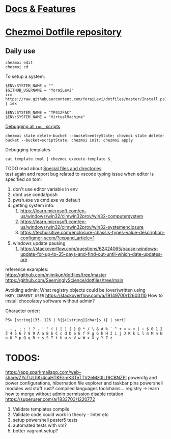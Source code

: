 # [Docs & Features](DOCS_FEATURES.md)
# [Chezmoi Dotfile repository](https://www.chezmoi.io/user-guide/daily-operations/)

## Daily use
```
chezmoi edit
chezmoi cd

```


To setup a system:
```
$ENV:SYSTEM_NAME = ""
$GITHUB_USERNAME = "YoraiLevi"
irm https://raw.githubusercontent.com/YoraiLevi/dotfiles/master/Install.ps1 | iex
```

```
$ENV:SYSTEM_NAME = "TP412FAC"
$ENV:SYSTEM_NAME = "VirtualMachine"
```

[Debugging all `run_` scripts](https://www.chezmoi.io/user-guide/use-scripts-to-perform-actions/#clear-the-state-of-all-run_onchange_-and-run_once_-scripts)
```
chezmoi state delete-bucket --bucket=entryState; chezmoi state delete-bucket --bucket=scriptState; chezmoi init; chezmoi apply
```

Debugging templates
```
cat template.tmpl | chezmoi execute-template $_
```

TODO read about [Special files and directories](https://www.chezmoi.io/reference/special-files-and-directories/)  
test again and report bug related to vscode typing issue when editor is specified on toml  
1) don't use editor variable in env  
2) dont use conda/posh  
3) pwsh.exe vs cmd.exe vs default  
4) getting system info:
   1) https://learn.microsoft.com/en-us/windows/win32/cimwin32prov/win32-computersystem
   2) https://learn.microsoft.com/en-us/windows/win32/cimwin32prov/win32-systemenclosure
   3) https://techuisitive.com/enclosure-chassis-types-value-description-configmgr-sccm/?expand_article=1
5) windows update pausing
   1) https://stackoverflow.com/questions/62424065/pause-windows-update-for-up-to-35-days-and-find-out-until-which-date-updates-are

reference examples:  
https://github.com/mimikun/dotfiles/tree/master  
https://github.com/SeeminglyScience/dotfiles/tree/main  

Avoiding admin: What registry objects could be (over)written using `HKEY_CURRENT_USER` https://stackoverflow.com/a/19149700/12603110
How to install chocolatey software without admin?

Character order:
```
PS> [string](33..126 | %{$([string][char]$_)} | sort)

_ - , ; : ! ? . ' " ( ) [ ] { } @ * / \ & # % ` ^ + < = > | ~ $ 0 1 2 3 4 5 6 7 8 9 A a B b C c d D e E f F g G h H I i j J K k L l m M n N o O P p Q q R r s S T t U u v V w W x X y Y Z z
```

# TODOS:
https://app.sparkmailapp.com/web-share/ZYcTULhKr4caHTKFzmK3TeTTV2eMz0ILf9CBNZPl
powercfg and power configurations, hibernation file
explorer and taskbar pins
powershell modules
wsl stuff
rust? compiled languages toolchains...
registry -> learn how to merge without admin permission
disable rotation https://superuser.com/a/1833703/1220772

1) Validate templates compile
2) Validate code could work in theory - linter etc
3) setup powershell pester5 tests
4) automated tests with vm?
5) better vagrant setup?
